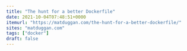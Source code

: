 ```yaml
---
title: "The hunt for a better Dockerfile"
date: 2021-10-04T07:48:51+0000
itemurl: "https://matduggan.com/the-hunt-for-a-better-dockerfile/"
sites: "matduggan.com"
tags: ["docker"]
draft: false
---
```

